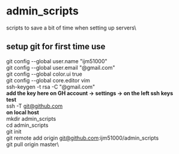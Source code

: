 # admin_scripts
scripts to save a bit of time when setting up servers\

## setup git for first time use
git config --global user.name "ijm51000"\
git config --global user.email "@gmail.com"\
git config --global color.ui true\
git config --global core.editor vim\
ssh-keygen -t rsa -C "@gmail.com"\
**add the key here on GH account -> settings -> on the left ssh keys\
test**\
ssh -T git@github.com\
**on local host**\
mkdir admin_scripts\
cd admin_scripts\
git init\
git remote add origin git@github.com:ijm51000/admin_scripts\
git pull origin master\

